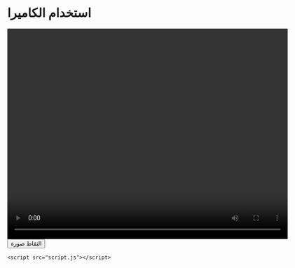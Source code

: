 <!DOCTYPE html>
<html lang="ar">
<head>
    <meta charset="UTF-8">
    <meta name="viewport" content="width=device-width, initial-scale=1.0">
    <title>استخدام الكاميرا</title>
</head>
<body>
    <h1>استخدام الكاميرا</h1>
    <video id="video" width="640" height="480" autoplay></video>
    <button id="snap">التقاط صورة</button>
    <canvas id="canvas" width="640" height="480"></canvas>

    <script src="script.js"></script>
</body>
</html>
